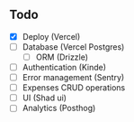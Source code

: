 ## Todo

- [x] Deploy (Vercel)
- [ ] Database (Vercel Postgres)
  - [ ] ORM (Drizzle)
- [ ] Authentication (Kinde)
- [ ] Error management (Sentry)
- [ ] Expenses CRUD operations
- [ ] UI (Shad ui)
- [ ] Analytics (Posthog)
